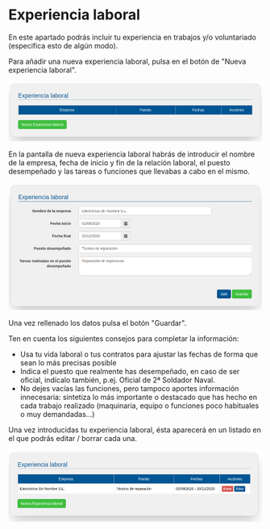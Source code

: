 # Experiencia laboral


En este apartado podrás incluir tu experiencia en trabajos y/o voluntariado (especifica esto de algún modo).

Para añadir una nueva experiencia laboral, pulsa en el botón de "Nueva experiencia laboral".

![](experiencia_laboral.png)

En la pantalla de nueva  experiencia laboral habrás de introducir el nombre de la empresa, fecha de inicio y fin de la relación laboral, el puesto desempeñado y las tareas o funciones que llevabas a cabo en el mismo.

![](experiencia_laboral_new.png)

Una vez rellenado los datos  pulsa el botón "Guardar".

Ten en cuenta los siguientes consejos para completar la información:

  - Usa tu vida laboral o tus contratos para ajustar las fechas de forma que sean lo más precisas posible
  - Indica el puesto que realmente has desempeñado, en caso de ser oficial, indícalo también, p.ej. Oficial de 2ª Soldador Naval.
  - No dejes vacías las funciones, pero tampoco aportes información innecesaria: sintetiza lo más importante o destacado que has hecho en cada trabajo realizado (maquinaria, equipo o funciones poco habituales o muy demandadas…)

Una vez introducidas tu experiencia laboral, ésta aparecerá en un listado en el que podrás editar / borrar cada una.

![](experiencia_laboral_search.png)